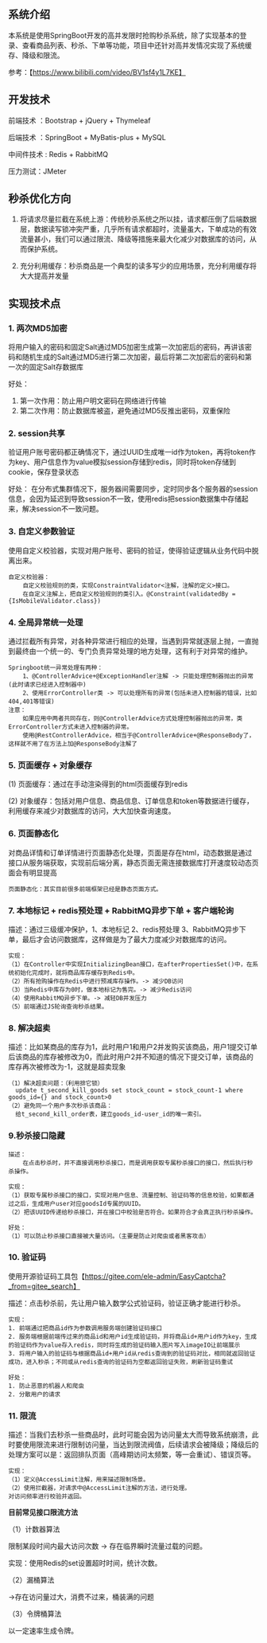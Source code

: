 
​     
## 系统介绍
本系统是使用SpringBoot开发的高并发限时抢购秒杀系统，除了实现基本的登录、查看商品列表、秒杀、下单等功能，项目中还针对高并发情况实现了系统缓存、降级和限流。

参考：【https://www.bilibili.com/video/BV1sf4y1L7KE】


## 开发技术
前端技术 ：Bootstrap + jQuery + Thymeleaf

后端技术 ：SpringBoot + MyBatis-plus + MySQL

中间件技术 :  Redis + RabbitMQ 

压力测试：JMeter

## 秒杀优化方向

1. 将请求尽量拦截在系统上游：传统秒杀系统之所以挂，请求都压倒了后端数据层，数据读写锁冲突严重，几乎所有请求都超时，流量虽大，下单成功的有效流量甚小，我们可以通过限流、降级等措施来最大化减少对数据库的访问，从而保护系统。

2. 充分利用缓存：秒杀商品是一个典型的读多写少的应用场景，充分利用缓存将大大提高并发量
## 实现技术点
### 1. 两次MD5加密

将用户输入的密码和固定Salt通过MD5加密生成第一次加密后的密码，再讲该密码和随机生成的Salt通过MD5进行第二次加密，最后将第二次加密后的密码和第一次的固定Salt存数据库

好处：    
1. 第一次作用：防止用户明文密码在网络进行传输
2. 第二次作用：防止数据库被盗，避免通过MD5反推出密码，双重保险

### 2. session共享
验证用户账号密码都正确情况下，通过UUID生成唯一id作为token，再将token作为key、用户信息作为value模拟session存储到redis，同时将token存储到cookie，保存登录状态

好处： 在分布式集群情况下，服务器间需要同步，定时同步各个服务器的session信息，会因为延迟到导致session不一致，使用redis把session数据集中存储起来，解决session不一致问题。

### 3. 自定义参数验证
使用自定义校验器，实现对用户账号、密码的验证，使得验证逻辑从业务代码中脱离出来。

```
自定义校验器：
	自定义校验规则的类，实现ConstraintValidator<注解，注解的定义>接口。
	在自定义注解上，把自定义校验规则的类引入。@Constraint(validatedBy = {IsMobileValidator.class})
```

### 4. 全局异常统一处理
通过拦截所有异常，对各种异常进行相应的处理，当遇到异常就逐层上抛，一直抛到最终由一个统一的、专门负责异常处理的地方处理，这有利于对异常的维护。

```
Springboot统一异常处理有两种：
	1、@ControllerAdvice+@ExceptionHandler注解 -> 只能处理控制器抛出的异常(此时请求已经进入控制器中)
	2、使用ErrorController类 -> 可以处理所有的异常(包括未进入控制器的错误，比如404,401等错误)
注意：
	如果应用中两者共同存在，则@ControllerAdvice方式处理控制器抛出的异常，类ErrorController方式未进入控制器的异常。
	使用@RestControllerAdvice，相当于@ControllerAdvice+@ResponseBody了，这样就不用了在方法上加@ResponseBody注解了
```

### 5. 页面缓存 + 对象缓存
(1) 页面缓存：通过在手动渲染得到的html页面缓存到redis

(2) 对象缓存：包括对用户信息、商品信息、订单信息和token等数据进行缓存，利用缓存来减少对数据库的访问，大大加快查询速度。

### 6. 页面静态化
对商品详情和订单详情进行页面静态化处理，页面是存在html，动态数据是通过接口从服务端获取，实现前后端分离，静态页面无需连接数据库打开速度较动态页面会有明显提高

```
页面静态化：其实目前很多前端框架已经是静态页面方式。
```

### 7. 本地标记 + redis预处理 + RabbitMQ异步下单 + 客户端轮询
描述：通过三级缓冲保护，1、本地标记  2、redis预处理  3、RabbitMQ异步下单，最后才会访问数据库，这样做是为了最大力度减少对数据库的访问。

```
实现：
（1）在Controller中实现InitializingBean接口，在afterPropertiesSet()中，在系统初始化完成时，就将商品库存缓存到Redis中。
（2）所有抢购操作在Redis中进行预减库存操作。-> 减少DB访问
（3）当Redis中库存为0时，做本地标记为售完。-> 减少Redis访问
（4）使用RabbitMQ异步下单。-> 减轻DB并发压力
（5）前端通过JS轮询查询秒杀结果。
```

### 8. 解决超卖

描述：比如某商品的库存为1，此时用户1和用户2并发购买该商品，用户1提交订单后该商品的库存被修改为0，而此时用户2并不知道的情况下提交订单，该商品的库存再次被修改为-1，这就是超卖现象

```
（1）解决超卖问题：（利用排它锁）
  update t_second_kill_goods set stock_count = stock_count-1 where goods_id={} and stock_count>0
（2）避免同一个用户多次秒杀该商品：
  给t_second_kill_order表，建立goods_id-user_id的唯一索引。
```

### 9.秒杀接口隐藏

```
描述：
	在点击秒杀时，并不直接调用秒杀接口，而是调用获取专属秒杀接口的接口，然后执行秒杀操作。
```

```
实现：
（1）获取专属秒杀接口的接口，实现对用户信息、流量控制、验证码等的信息校验，如果都通过之后，生成用户user对应goodsId专属的UUID。
（2）把该UUID传递给秒杀接口，并在接口中校验是否符合。如果符合才会真正执行秒杀操作。
```

```
好处：
（1）可以防止秒杀接口直接被大量访问。（主要是防止对爬虫或者黑客攻击）
```

### 10. 验证码

使用开源验证码工具包【https://gitee.com/ele-admin/EasyCaptcha?_from=gitee_search】

描述：点击秒杀前，先让用户输入数学公式验证码，验证正确才能进行秒杀。

```
实现：
1. 前端通过把商品id作为参数调用服务端创建验证码接口
2. 服务端根据前端传过来的商品id和用户id生成验证码，并将商品id+用户id作为key，生成的验证码作为value存入redis，同时将生成的验证码输入图片写入imageIO让前端展示
3. 将用户输入的验证码与根据商品id+用户id从redis查询到的验证码对比，相同就返回验证成功，进入秒杀；不同或从redis查询的验证码为空都返回验证失败，刷新验证码重试
```

```
好处：
1. 防止恶意的机器人和爬虫 
2. 分散用户的请求
```

### 11. 限流

描述：当我们去秒杀一些商品时，此时可能会因为访问量太大而导致系统崩溃，此时要使用限流来进行限制访问量，当达到限流阀值，后续请求会被降级；降级后的处理方案可以是：返回排队页面（高峰期访问太频繁，等一会重试）、错误页等。

```
实现：
（1）定义@AccessLimit注解，用来描述限制场景。
（2）使用拦截器，对请求中@AccessLimit注解的方法，进行处理。
对访问频率进行校验并返回。
```

**目前常见接口限流方法**

（1）计数器算法

限制某段时间内最大访问次数 -> 存在临界瞬时流量过载的问题。

实现：使用Redis的set设置超时时间，统计次数。

（2）漏桶算法

->存在访问量过大，消费不过来，桶装满的问题

（3）令牌桶算法

以一定速率生成令牌。